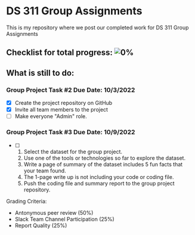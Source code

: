 # DS 311  Group Assignments
This is my repository where we post our completed work for DS 311 Group Assignments

## Checklist for total progress: ![0%](https://progress-bar.dev/0)
## What is still to do:
### Group Project Task #2 Due Date: 10/3/2022
- [x] Create the project repository on GitHub
- [x] Invite all team members to the project
- [ ] Make everyone "Admin" role.
### Group Project Task #3 Due Date: 10/9/2022
- [ ]  1. Select the dataset for the group project.<br>
     2. Use one of the tools or technologies so far to explore the dataset.<br>
     3. Write a page of summary of the dataset includes 5 fun facts that your team found.<br>
     4. The 1-page write up is not including your code or coding file.<br>
     5. Push the coding file and summary report to the group project repository.<br>

Grading Criteria:
- Antonymous peer review (50%)
- Slack Team Channel Participation (25%)
- Report Quality (25%)
